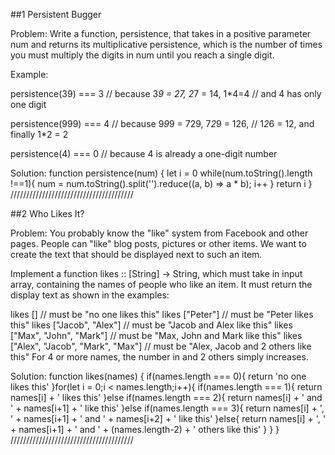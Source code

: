 ##1 Persistent Bugger

Problem: Write a function, persistence, that takes in a positive parameter num and returns its multiplicative persistence, which is the number of times you must multiply the digits in num until you reach a single digit.

Example:

 persistence(39) === 3 // because 3*9 = 27, 2*7 = 14, 1*4=4
                       // and 4 has only one digit

 persistence(999) === 4 // because 9*9*9 = 729, 7*2*9 = 126,
                        // 1*2*6 = 12, and finally 1*2 = 2

 persistence(4) === 0 // because 4 is already a one-digit number

 Solution: 
 function persistence(num) {
   let i = 0
   while(num.toString().length !==1){
   num = num.toString().split('').reduce((a, b) => a * b);
   i++
   }
   return i
}
///////////////////////////////////////

##2 Who Likes It?

Problem: You probably know the "like" system from Facebook and other pages. People can "like" blog posts, pictures or other items. We want to create the text that should be displayed next to such an item.

Implement a function likes :: [String] -> String, which must take in input array, containing the names of people who like an item. It must return the display text as shown in the examples:

likes [] // must be "no one likes this"
likes ["Peter"] // must be "Peter likes this"
likes ["Jacob", "Alex"] // must be "Jacob and Alex like this"
likes ["Max", "John", "Mark"] // must be "Max, John and Mark like this"
likes ["Alex", "Jacob", "Mark", "Max"] // must be "Alex, Jacob and 2 others like this"
For 4 or more names, the number in and 2 others simply increases.

Solution: 
function likes(names) {
  if(names.length === 0){
     return 'no one likes this'
   }for(let i = 0;i < names.length;i++){
   if(names.length === 1){
     return names[i] + ' likes this'
   }else if(names.length === 2){
     return names[i] + ' and ' + names[i+1] + ' like this'
   }else if(names.length === 3){
     return names[i] + ', ' + names[i+1] + ' and ' + names[i+2] + ' like this'
   }else{
     return names[i] + ', ' + names[i+1] + ' and ' + (names.length-2) + ' others like this' 
   }
 }
}
///////////////////////////////////////